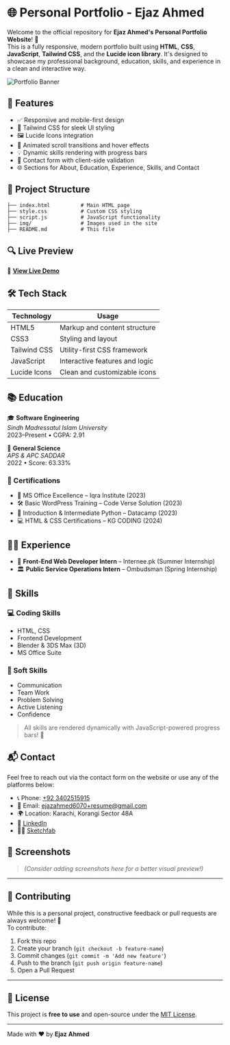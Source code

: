 # 🌐 Personal Portfolio - Ejaz Ahmed

Welcome to the official repository for **Ejaz Ahmed's Personal Portfolio Website**! 🚀  
This is a fully responsive, modern portfolio built using **HTML**, **CSS**, **JavaScript**, **Tailwind CSS**, and the **Lucide icon library**. It's designed to showcase my professional background, education, skills, and experience in a clean and interactive way.

![Portfolio Banner](https://github.com/user-attachments/assets/7d3fa9a2-3c3a-4060-a3fa-eadcd2429072)

## 🧩 Features

- ✅ Responsive and mobile-first design
- 🎨 Tailwind CSS for sleek UI styling
- 🖼️ Lucide Icons integration
- 📜 Animated scroll transitions and hover effects
- 💡 Dynamic skills rendering with progress bars
- 📧 Contact form with client-side validation
- 🌐 Sections for About, Education, Experience, Skills, and Contact

## 📁 Project Structure

```
├── index.html          # Main HTML page
├── style.css           # Custom CSS styling
├── script.js           # JavaScript functionality
├── img/                # Images used in the site
├── README.md           # This file
```

## 🔍 Live Preview

🔗 [**View Live Demo**](https://owais41111.github.io/Ejaz-Ahmed/)

## 🛠️ Tech Stack

| Technology      | Usage                          |
|----------------|---------------------------------|
| HTML5          | Markup and content structure    |
| CSS3           | Styling and layout              |
| Tailwind CSS   | Utility-first CSS framework     |
| JavaScript     | Interactive features and logic  |
| Lucide Icons   | Clean and customizable icons    |

## 📚 Education

🎓 **Software Engineering**  
_Sindh Madressatul Islam University_  
2023–Present • CGPA: 2.91

🏫 **General Science**  
_APS & APC SADDAR_  
2022 • Score: 63.33%

### 📜 Certifications

- 🏅 MS Office Excellence – Iqra Institute (2023)
- 🛠️ Basic WordPress Training – Code Verse Solution (2023)
- 🐍 Introduction & Intermediate Python – Datacamp (2023)
- 💻 HTML & CSS Certifications – KG CODING (2024)

## 👨‍💻 Experience

- 🧩 **Front-End Web Developer Intern** – Internee.pk (Summer Internship)
- 🏛️ **Public Service Operations Intern** – Ombudsman (Spring Internship)

## 🚀 Skills

### 💻 Coding Skills

- HTML, CSS
- Frontend Development
- Blender & 3DS Max (3D)
- MS Office Suite

### 🧠 Soft Skills

- Communication
- Team Work
- Problem Solving
- Active Listening
- Confidence

> All skills are rendered dynamically with JavaScript-powered progress bars! 🧩

## 📬 Contact

Feel free to reach out via the contact form on the website or use any of the platforms below:

- 📞 Phone: [+92 3402515915](tel:+923402515915)  
- 📧 Email: [ejazahmed6070+resume@gmail.com](mailto:ejazahmed6070+resume@gmail.com)  
- 🌍 Location: Karachi, Korangi Sector 48A  
- 🔗 [LinkedIn](https://www.linkedin.com/in/ejaz-ahmed-602a02321)  
- 🧑‍🎨 [Sketchfab](https://sketchfab.com/Ejazahmed1)

## 📸 Screenshots

> *(Consider adding screenshots here for a better visual preview!)*

---

## 🤝 Contributing

While this is a personal project, constructive feedback or pull requests are always welcome! 🙌  
To contribute:
1. Fork this repo
2. Create your branch (`git checkout -b feature-name`)
3. Commit changes (`git commit -m 'Add new feature'`)
4. Push to the branch (`git push origin feature-name`)
5. Open a Pull Request

---

## 📄 License

This project is **free to use** and open-source under the [MIT License](LICENSE).

---

Made with ❤️ by **Ejaz Ahmed**
```
